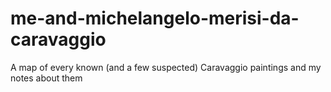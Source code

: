 # me-and-michelangelo-merisi-da-caravaggio
A map of every known (and a few suspected) Caravaggio paintings and my notes about them
